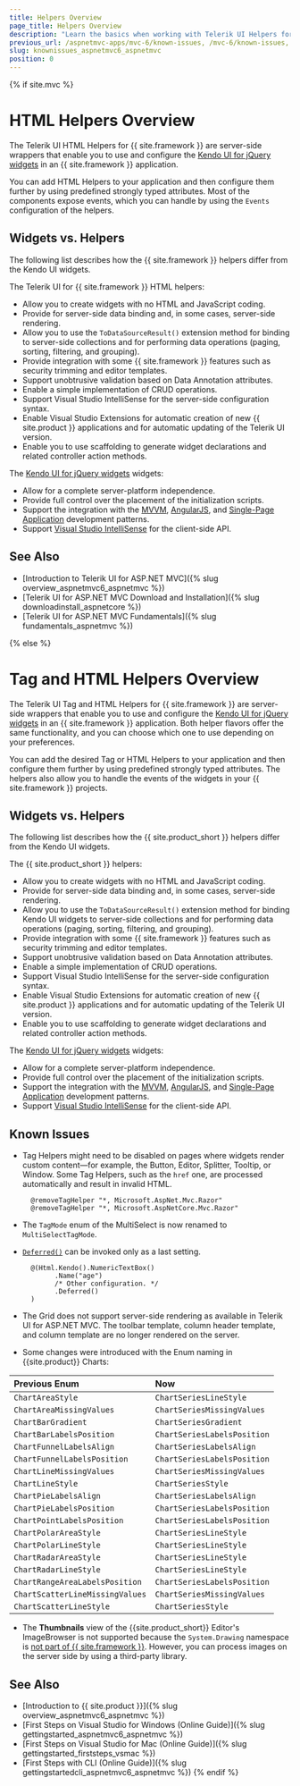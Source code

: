 ```yaml
---
title: Helpers Overview
page_title: Helpers Overview
description: "Learn the basics when working with Telerik UI Helpers for {{ site.framework }}"
previous_url: /aspnetmvc-apps/mvc-6/known-issues, /mvc-6/known-issues, /known-issues
slug: knownissues_aspnetmvc6_aspnetmvc
position: 0
---
```

{% if site.mvc %}
# HTML Helpers Overview

The Telerik UI HTML Helpers for {{ site.framework }} are server-side wrappers  that enable you to use and configure the <a href="https://www.telerik.com/kendo-jquery-ui" target="_blank">Kendo UI for jQuery widgets</a> in an {{ site.framework }} application.

You can add HTML Helpers to your application and then configure them further by using predefined strongly typed attributes. Most of the components expose events, which you can handle by using the `Events` configuration of the helpers.  

## Widgets vs. Helpers

The following list describes how the {{ site.framework }} helpers differ from the Kendo UI widgets.

The Telerik UI for {{ site.framework }} HTML helpers:

* Allow you to create widgets with no HTML and JavaScript coding.
* Provide for server-side data binding and, in some cases, server-side rendering.
* Allow you to use the `ToDataSourceResult()` extension method for binding to server-side collections and for performing data operations (paging, sorting, filtering, and grouping).
* Provide integration with some {{ site.framework }} features such as security trimming and editor templates.
* Support unobtrusive validation based on Data Annotation attributes.
* Enable a simple implementation of CRUD operations.
* Support Visual Studio IntelliSense for the server-side configuration syntax.
* Enable Visual Studio Extensions for automatic creation of new {{ site.product }} applications and for automatic updating of the Telerik UI version.
* Enable you to use scaffolding to generate widget declarations and related controller action methods.

The <a href="https://www.telerik.com/kendo-jquery-ui" target="_blank">Kendo UI for jQuery widgets</a> widgets:

* Allow for a complete server-platform independence.
* Provide full control over the placement of the initialization scripts.
* Support the integration with the [MVVM](https://docs.telerik.com/kendo-ui/framework/mvvm/overview), [AngularJS](https://docs.telerik.com/kendo-ui/framework/AngularJS/introduction), and [Single-Page Application](https://docs.telerik.com/kendo-ui/framework/spa/overview) development patterns.
* Support [Visual Studio IntelliSense](https://docs.telerik.com/kendo-ui/third-party/vs-intellisense) for the client-side API.

## See Also

* [Introduction to Telerik UI for ASP.NET MVC]({% slug overview_aspnetmvc6_aspnetmvc %})
* [Telerik UI for ASP.NET MVC Download and Installation]({% slug downloadinstall_aspnetcore %})
* [Telerik UI for ASP.NET MVC Fundamentals]({% slug fundamentals_aspnetmvc %})

{% else %}
# Tag and HTML Helpers Overview

The Telerik UI Tag and HTML Helpers for {{ site.framework }} are server-side wrappers that enable you to use and configure the <a href="https://www.telerik.com/kendo-jquery-ui" target="_blank">Kendo UI for jQuery widgets</a> in an {{ site.framework }} application. Both helper flavors offer the same functionality, and you can choose which one to use depending on your preferences. 

You can add the desired Tag or HTML Helpers to your application and then configure them further by using predefined strongly typed attributes. The helpers also allow you to handle the events of the widgets in your {{ site.framework }} projects.

## Widgets vs. Helpers

The following list describes how the {{ site.product_short }} helpers differ from the Kendo UI widgets.

The {{ site.product_short }} helpers:

* Allow you to create widgets with no HTML and JavaScript coding.
* Provide for server-side data binding and, in some cases, server-side rendering.
* Allow you to use the `ToDataSourceResult()` extension method for binding Kendo UI widgets to server-side collections and for performing data operations (paging, sorting, filtering, and grouping).
* Provide integration with some {{ site.framework }} features such as security trimming and editor templates.
* Support unobtrusive validation based on Data Annotation attributes.
* Enable a simple implementation of CRUD operations.
* Support Visual Studio IntelliSense for the server-side configuration syntax.
* Enable Visual Studio Extensions for automatic creation of new {{ site.product }} applications and for automatic updating of the Telerik UI version.
* Enable you to use scaffolding to generate widget declarations and related controller action methods.

The <a href="https://www.telerik.com/kendo-jquery-ui" target="_blank">Kendo UI for jQuery widgets</a> widgets:

* Allow for a complete server-platform independence.
* Provide full control over the placement of the initialization scripts.
* Support the integration with the [MVVM](https://docs.telerik.com/kendo-ui/framework/mvvm/overview), [AngularJS](https://docs.telerik.com/kendo-ui/framework/AngularJS/introduction), and [Single-Page Application](https://docs.telerik.com/kendo-ui/framework/spa/overview) development patterns.
* Support [Visual Studio IntelliSense](https://docs.telerik.com/kendo-ui/third-party/vs-intellisense) for the client-side API.

## Known Issues

* Tag Helpers might need to be disabled on pages where widgets render custom content&mdash;for example, the Button, Editor, Splitter, Tooltip, or Window. Some Tag Helpers, such as the `href` one, are processed automatically and result in invalid HTML.

        @removeTagHelper "*, Microsoft.AspNet.Mvc.Razor"
        @removeTagHelper "*, Microsoft.AspNetCore.Mvc.Razor"

* The `TagMode` enum of the MultiSelect is now renamed to `MultiSelectTagMode`.
* [`Deferred()`](https://docs.telerik.com/aspnet-mvc/getting-started/fundamentals#configuration-Deferred) can be invoked only as a last setting.

        @(Html.Kendo().NumericTextBox()
              .Name("age")
              /* Other configuration. */
              .Deferred()
        )

* The Grid does not support server-side rendering as available in Telerik UI for ASP.NET MVC. The toolbar template, column header template, and column template are no longer rendered on the server.

* Some changes were introduced with the Enum naming in {{site.product}} Charts:

| Previous Enum                      | Now                   |
|:---                       |:---                     |
| `ChartAreaStyle`          | `ChartSeriesLineStyle`  |
| `ChartAreaMissingValues`  | `ChartSeriesMissingValues` |
| `ChartBarGradient`        | `ChartSeriesGradient`   |
| `ChartBarLabelsPosition`  | `ChartSeriesLabelsPosition`|
| `ChartFunnelLabelsAlign`  | `ChartSeriesLabelsAlign`|
| `ChartFunnelLabelsPosition`| `ChartSeriesLabelsPosition`|
| `ChartLineMissingValues`  | `ChartSeriesMissingValues`  |
| `ChartLineStyle`          | `ChartSeriesStyle`      |
| `ChartPieLabelsAlign`     | `ChartSeriesLabelsAlign`|
| `ChartPieLabelsPosition`  | `ChartSeriesLabelsPosition`  |
| `ChartPointLabelsPosition`| `ChartSeriesLabelsPosition`  |
| `ChartPolarAreaStyle`     | `ChartSeriesLineStyle`  |
| `ChartPolarLineStyle`     | `ChartSeriesLineStyle`  |
| `ChartRadarAreaStyle`     | `ChartSeriesLineStyle`  |
| `ChartRadarLineStyle`     | `ChartSeriesLineStyle`  |
| `ChartRangeAreaLabelsPosition`     | `ChartSeriesLabelsPosition`  |
| `ChartScatterLineMissingValues` | `ChartSeriesMissingValues`|
| `ChartScatterLineStyle`   | `ChartSeriesStyle`      |

* The **Thumbnails** view of the {{site.product_short}} Editor's ImageBrowser is not supported because the `System.Drawing` namespace is [not part of {{ site.framework }}](https://blogs.msdn.microsoft.com/dotnet/2016/02/10/porting-to-net-core/). However, you can process images on the server side by using a third-party library.

## See Also

* [Introduction to {{ site.product }}]({% slug overview_aspnetmvc6_aspnetmvc %})
* [First Steps on Visual Studio for Windows (Online Guide)]({% slug gettingstarted_aspnetmvc6_aspnetmvc %})
* [First Steps on Visual Studio for Mac (Online Guide)]({% slug gettingstarted_firststeps_vsmac %})
* [First Steps with CLI (Online Guide)]({% slug gettingstartedcli_aspnetmvc6_aspnetmvc %})
{% endif %}
